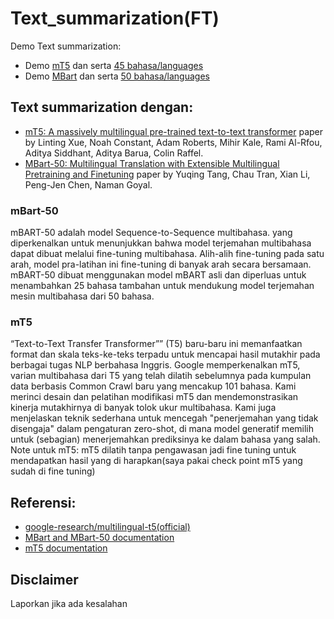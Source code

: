 # Text_summarization(FT)

Demo Text summarization:
- Demo [mT5](https://huggingface.co/spaces/Sultannn/Text_summarization_with-MT5) dan serta [45 bahasa/languages](https://huggingface.co/csebuetnlp/mT5_multilingual_XLSum#benchmarks) 
- Demo [MBart](https://huggingface.co/spaces/Sultannn/Text_summarization_with-MBART) dan serta [50 bahasa/languages](https://huggingface.co/facebook/mbart-large-50#languages-covered)  


## Text summarization dengan:
- [mT5: A massively multilingual pre-trained text-to-text transformer](https://arxiv.org/abs/2010.11934) paper by Linting Xue, Noah Constant, Adam Roberts, Mihir Kale, Rami Al-Rfou, Aditya Siddhant, Aditya Barua, Colin Raffel.
- [MBart-50: Multilingual Translation with Extensible Multilingual Pretraining and Finetuning](https://arxiv.org/abs/2008.00401) paper by Yuqing Tang, Chau Tran, Xian Li, Peng-Jen Chen, Naman Goyal. 

### mBart-50
mBART-50 adalah model Sequence-to-Sequence multibahasa. yang diperkenalkan untuk menunjukkan bahwa model terjemahan multibahasa dapat dibuat melalui fine-tuning multibahasa. Alih-alih fine-tuning pada satu arah, model pra-latihan ini fine-tuning di banyak arah secara bersamaan. mBART-50 dibuat menggunakan model mBART asli dan diperluas untuk menambahkan 25 bahasa tambahan untuk mendukung model terjemahan mesin multibahasa dari 50 bahasa.

### mT5
“Text-to-Text Transfer Transformer”” (T5) baru-baru ini memanfaatkan format dan skala teks-ke-teks terpadu untuk mencapai hasil mutakhir pada berbagai tugas NLP berbahasa Inggris. Google memperkenalkan mT5, varian multibahasa dari T5 yang telah dilatih sebelumnya pada kumpulan data berbasis Common Crawl baru yang mencakup 101 bahasa. Kami merinci desain dan pelatihan modifikasi mT5 dan mendemonstrasikan kinerja mutakhirnya di banyak tolok ukur multibahasa. Kami juga menjelaskan teknik sederhana untuk mencegah "penerjemahan yang tidak disengaja" dalam pengaturan zero-shot, di mana model generatif memilih untuk (sebagian) menerjemahkan prediksinya ke dalam bahasa yang salah.
Note untuk mT5: mT5 dilatih tanpa pengawasan jadi fine tuning untuk mendapatkan hasil yang di harapkan(saya pakai check point mT5 yang sudah di fine tuning) 

## Referensi:
 
- [google-research/multilingual-t5(official)](https://github.com/google-research/multilingual-t5)
- [MBart and MBart-50 documentation](https://huggingface.co/docs/transformers/model_doc/mbart)
- [mT5 documentation](https://huggingface.co/docs/transformers/model_doc/mt5)

## Disclaimer
Laporkan jika ada kesalahan 
